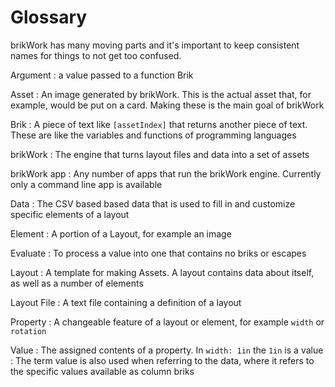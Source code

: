 # Glossary
brikWork has many moving parts and it's important to keep consistent names for things to not get too confused.

Argument
:   a value passed to a function Brik

Asset
:   An image generated by brikWork. This is the actual asset that, for example, would be put on a card. Making these is the main goal of brikWork

Brik
:   A piece of text like `[assetIndex]` that returns another piece of text. These are like the variables and functions of programming languages

brikWork
:   The engine that turns layout files and data into a set of assets

brikWork app
:   Any number of apps that run the brikWork engine. Currently only a command line app is available

Data
:   The CSV based based data that is used to fill in and customize specific elements of a layout

Element
:   A portion of a Layout, for example an image

Evaluate
:   To process a value into one that contains no briks or escapes

Layout
:   A template for making Assets. A layout contains data about itself, as well as a number of elements

Layout File
:    A text file containing a definition of a layout

Property
:   A changeable feature of a layout or element, for example `width` or `rotation`

Value
:   The assigned contents of a property. In `width: 1in` the `1in` is a value
:   The term value is also used when referring to the data, where it refers to the specific values available as column briks
 